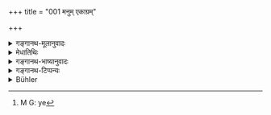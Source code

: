 +++
title = "001 मनुम् एकाग्रम्"

+++

<details><summary>गङ्गानथ-मूलानुवादः</summary>

The Great Sages, having approached Manu, paid their respect to him in due form, and finding him seated with mind calm and collected, addressed him these words—(1).
</details>

<details><summary>मेधातिथिः</summary>

वेदान्तवेद्यतत्त्वाय  
जगत्त्रितयहेतवे ।  
प्रध्वस्ताशेषदोषाय  
परस्मै ब्रह्मणे नमः ॥ १ ॥

चतुर्भिः पदश्लोकैर् विशिष्टकर्तृत्वम् अनन्यप्रमाणवेद्यपुरुषार्थोपदेशकत्वं चास्य शास्त्रस्य प्रपाद्यते प्रतिष्ठार्थम् । प्रतिष्ठिते हि शास्त्रे कर्तृभिः स्वर्गयशसी प्राप्येते यावत् संसारम् अनपायिनी च भवतः । शास्त्रं च प्रतिष्ठां लभते यदि तत्र केचिद् अध्ययनश्रवणचिन्तनादिषु प्रवर्तन्ते । न च बुद्धिपूर्वव्यवहारिणो ऽध्ययनादिष्व् अनवधृतप्रयोजनाः प्रवर्तितुम् अर्हन्ति । अतः "पुरुषार्थसिद्धाव् उपायपरिज्ञानार्थम् इदं शास्त्रम् आरभ्यते" इत्य् एतत् प्रतिपादनार्थं श्लोकचतुष्टयम् आचार्यः पपाठ । 

- <u>न च वाच्यम्</u>- अन्तरेणैवादितः प्रयोजनवचनं वक्ष्यमाणशास्त्रपौर्वापर्यपर्यालोचनयैवेदं पर्यवस्यामः किं तत्प्रतिपादनार्थेन यत्नेनेति । किं च । उक्तम् अपि प्रयोजनं यावत् परस्तान् नावमृष्टं तावन् न निश्चीयते । न हि सर्वाणि पुरुषवचांस्य् अर्थे निश्चयनिमित्तम् । न चैष नियमः सर्वत्र प्रयोजनपरिज्ञानपूर्विकैव प्रवृत्तिः स्वाध्यायाद्ययने ऽतन्निबन्धनायाः प्रवृत्तेर् दर्शनात् । पौरुषेयेष्व् अपि ग्रन्थेषु नैव सर्वेषु प्रयोजनाभिधानम् आद्रियते । तथा हि । भगवान् पाणिनिर् अन्नुक्त्वैव प्रयोजनम् "अथ शब्दानुशासनम्" इति सूत्रसंदर्भम् आरभते । 

- <u>अत्रोच्यते</u> । आरम्भे ऽनवधृतप्रयोजना नैव प्रथमतो ग्रन्थम् उपाददीरन् । अनुपादानाच् च कुतः शास्त्रं कार्त्स्न्येन पर्यालोचयेयुः । किं च पौर्वापर्यपर्यालोचनया यो ऽर्थो बुद्धिगोचरताम् आवहति स एव त्व् आदितः संक्षेपेणोच्यमानः सुग्रहो भवति । तद् उक्तम्-

- इष्टं हि विदुषां लोके समासव्यासधारणम् । इति ।

- <u>यत् तु</u> "उक्तम् अपि न निश्चीयते पौरुषेयेभ्यो वाक्येभ्यो ऽर्थनिश्चयाभावात् । एवम् एवायं पुरुषो वेदेति प्रत्ययो न त्व् एवमर्थः" इति । <u>नात्र</u> विवदामहे निश्चयो ऽस्ति नास्तीति । ग्रन्थगौरवप्रसङ्गात् । अर्थसंशये ऽपि प्रवृत्तिसिद्धौ नियतविषयसंशयोत्पत्तिर् नान्तरेण प्रयोजनवचनम् । अनुक्ते हि किम् इदं धर्मशास्त्रम् अर्थशास्त्रं काकदन्तपरीक्षादिलक्षणरूपं वेत्य् अपि संशयः स्यात् । अभिहिते तु प्रयोजने "अयं तावद् एवम् आह नः ऽश्रेयसः पन्थानं दर्शयामि; इति । न च मे प्रवृत्तस्य काचित् क्षतिर् अस्ति । भवतु, पर्यालोचयामि" इति प्रवृत्तिसिद्धिः ।

- या तु स्वाध्यायाध्ययने प्रवृत्तिः साचार्यप्रयुक्तस्य, न स्वाधिकारप्रतिपत्त्या । न हि तदानीं बालत्वात् स्वाधिकारं प्रतिपत्तुम् उत्सहते । परप्रयुक्त्यैव च प्रवृत्तिसिद्धिः । नाधिकारप्रतिपादनेनापि चावेद्यते । अतस् तत्र प्रवृत्तस्य प्रयोजनम् अर्थावबोधो ऽतश् च प्रवृत्तिः । इह तु, 

- यो ऽनधीत्य द्विजो वेदम् अन्यत्र कुरुते श्रमम् । (म्ध् २.१६८) 

इति गृहीतवेदस्याध्ययनाधिकारः । तदानीं चाभ्युत्पन्नबुद्धित्वात् प्रयोजनम् अन्विच्छति । भगवतः पुनः पाणिनेर् अतिसंक्षिप्तानि सूत्राणि । नैवार्थान्तराभिधानपरत्वाशङ्का । तत्र आकुमारं च यशः पाणिनेः प्रख्यातम् इति सुप्रसिद्धप्रयोजनत्वाद् अनुपन्यासः । अयं तु विततो ग्रन्थो ऽनेकार्थवादबहुलः सर्वपुरुषार्थोपयोगी । तत्र सुखावबोधार्थे प्रयोजनाभिधाने न किंचित् परिहीणम् ।

- द्वये च प्रतिपत्तारो न्यायप्रतिसरणाः प्रसिद्धिप्रतिसरणाश् च । तत्र "मनुर् वै यत् किंचावदत् तद् भेषजम्" इति (म्स् २.१.५) । 

- ऋचो यजूंषि सामानि मन्त्रा आर्थर्वणाश् च ये ।

- सप्तर्षिभिस् तु यत् प्रोक्तं तत् सर्वं मनुर् अब्रवीत् ॥

इत्याद्यर्थवादेतिहासपुराणादिभ्यः प्रख्यातप्रभावो लोके तत्प्रसिद्ध्यैव वा निरूपितमूलपातेन प्रजापतिनैतत् प्रणीतम् इत्य् एतावतैव श्रोत्रियाः प्रवर्तन्त इति । तान् प्रति कर्तृविशेषसंबन्धो ऽपि प्रवृत्त्यङ्गम् । अत एव च प्रश्नप्रतिवचनभङ्ग्या प्रयोजनोपन्यासः । महर्षयः प्रष्टारः प्रजापतिर् वक्ता, धर्मलक्षणश् चार्थो न लोकावगम्यः शास्त्रैकगोचरो ऽयम् । यत्र महर्षयो ऽपि संशेरत इत्य् एवंपर आदेशो ऽपि । स तैः पृष्ट इति नाहं पृष्ट इति । तथात्मनो ब्रह्मणो ऽकृत्रिमप्रतिमत्वं चेत्य् एवमादिः । तद्व्युत्पादनार्थो युक्तः शास्त्रारम्भ इति श्लोकचतुष्टयस्य तात्पर्यम् ।

- यथा चानेन पुरुषार्थोपदेशपरता शास्त्रस्योच्यते तथा पदार्थयोजनात् प्रतिपादयिष्यामः । 

- तत्र मनुम् अभिगम्य महर्षय इदं वचनम् अब्रुवन्- "धर्मान् नो वक्तुम् अर्हसि" (म्ध् १.२) इति । स पृष्टः प्रत्युवाच- "श्रूयताम्" इति (म्ध् १.४) । एवं प्रश्नप्रतिवचने एकार्थप्रतिपादके तात्पर्येण भवतः । अतो धर्मा अत्र प्रतिपाद्यन्त इत्य् उक्तं भवति । धर्मशब्दश् च लोके श्रेयःसाधने प्रत्यक्षादिभिर् लौकिकैः प्रमाणैः शब्दाद् इतरैर् अविहिते प्रयुज्यते । अतः स श्रूयताम् इति संबन्धे विशिष्टपुरुषार्थसाधनत्वम् उक्तं भवति । 

- मनुर् नाम कश्चित् पुरुषविशेषो ऽनेकवेदशाखाध्ययनविज्ञानानुष्ठानसंपन्नः स्मृतिपरंपराप्रसिद्धः । तम् **अभिगम्य** आभिमुख्येन तत्समीपं गत्वा, व्यापारान्तरत्यागेन न यदृच्छया संगम्य । अनेन चाभिगमनप्रयत्नेन पृच्छ्यमानवस्तुगौरवं वक्तुश् च प्रामाण्यं ख्याप्यते । न ह्य् अकुशलः प्रतिवचने यत्नेन पृच्छ्यन्ते आगत्य । 

- **एकाग्रम् आसीनम्** एकाग्रं स्थितम् एकाग्रं सन्तम् । न त्व् अत्र बृस्याद्युपवेशनम् आसनम् अनुपयोगात् । आसनेन स्वस्थवृत्तिता लक्ष्यते । तथाभूतः प्रतिवचनसमर्थो भवति । अभिगम्येति केवल एव मनुः कर्म । प्रश्नक्रियायास् त्व् एकाग्रम् आसीनम् इति विशेषणम् । कुशलप्रश्नानुरूपकथाप्रवृत्त्यादिनैकाग्रम् अविक्षिप्तमनस्कं ज्ञात्वा प्रश्नश्रवणे दत्तावधानम् इदं वचनम् अब्रुवन् । 

- एकाग्रशब्दो रूढ्या निश्चलताम् आह । प्रत्याहारेण परिहृतरागादिदोषसंसर्गस्य विकल्पनिवृत्तौ तत्त्वावबोधचिन्तायां मनसः स्थैर्यम् एकाग्रता । तथाभूत एव च संनिहितरूपशब्दादिविषयावधारणे योग्यो भवति, न सदसद्विकल्पयुक्तः । अथ वा योगतो ऽग्रशब्दो मनसि वर्तते, अर्थग्रहणे चक्षुरादिभ्यो ऽग्रगामित्वात् । प्रथमप्रवृत्तियुक्तः पुरःसरो लोके ऽग्र उच्यते । एकस्मिन् ध्येये ग्राह्ये वाग्रम् अस्येति विग्रहः, व्यधिकरणानाम् अपि बहुव्रीहिर् गमकत्वात् । अत्रापि व्याक्षेपनिवृत्तिर् एवैकाग्रता ।

- **प्रतिपूज्य यथान्यायम्** । न्यायः शास्त्रविहिता मर्यादा । ताम् अनतिक्रम्य यादृशी सास्त्रेणाभिवादनोपासनादिका गुरोः प्रथमोपसर्पणे पूजा विहिता तथा पूजयित्वा भक्त्यादरौ दर्शयित्वा । 

- **महर्षयः** । ऋषिर् वेदः, तदध्ययनविज्ञानतदर्थानुष्ठानातिशययोगात् पुरुषे ऽप्य् ऋषिशब्दः । महान्तश् च ते[^१] ऋषयश् च । तेषाम् एव गुणानाम् अत्यन्तातिशयेन महान्तो भवन्ति । यथा "युधिष्ठिरः श्रेष्ठतमः कुरूणाम्" इति । अथ वा तपोविशेषात् पूजाख्यातिविशेषाद् वा महान्तः ।


[^१]:
     M G: ye

- **इदं वचनम् अब्रुवन्** । उच्यते ऽनेनेति वचनम् । वक्ष्यमाणं द्वितीयश्लोकप्रश्नवाक्यम् इति, तद् एव प्रत्यासन्नत्वाद् इदम् इति प्रतिनिर्दिशति । येषाम् अपि प्रत्यक्षवस्तुप्रतिनिर्देशक इदंशब्दस् तेषाम् अपि बुद्धिस्थत्वात् प्रश्नस्य प्रत्यक्षता । अथ वोच्यत इति वचनं पृच्छ्यमानं वस्त्व् अब्रुवन्, वाक्यपक्ष इदं वाक्यम् उच्चारितवन्तः । कर्मसाधने तु वचनशब्द इदम् अपृच्छन् । द्विकर्मकश् च तदा ब्रूञ् अकथित्कर्मणा मनुना । तिसृणां क्रियाणां मनुः कर्म ॥ १.१ ॥

_अभिगम्य प्रतिपूज्य किं अब्रुवन्न् इत्य् अपेक्षायां द्वितीयः श्लोकः ।_
</details>

<details><summary>गङ्गानथ-भाष्यानुवादः</summary>

Salutation to the Supreme Brahman! His real character can be known only from the Vedānta texts; He is the cause of the three worlds; and He destroys all evil.

The first four verses describe the fact of the treatise being the work of a highly qualified author, and of its providing instructions bearing upon such ends of man as are not knowable by means of any other source of knowledge; and this is done for the purpose of indicating its importance (and raising it in the estimation of men). When a treatise has secured high position in the estimation of men, its author obtains fame, and also heaven; and both these continue to exist as long as the world exists. A scientific treatise, has its position established only when people engage in studying, in listening to lectures on, and in pondering over, it. Intelligent persons cannot undertake the said study, etc., until they have satisfied themselves as to the purposes served by them. It is for this reason that, the Teacher has composed the four verses with a view to point out that the Treatise is put forth for the purpose of making known the means of accomplishing the ends of man.

It would not be right here to argue as follows:—“Even without the purpose of the Treatise being stated at the very outset, we could easily ascertain what that purpose is, by examining the several parts of the Treatise going to be propounded; what then is the use of making an effort to describe that purpose? Further, even if the purpose is stated at the very outset, one cannot bo sure of it until be has fully examined the subsequent portions of the Treatise; as a matter of fact, all the assertions that a man may make do not always bring conviction. Nor is it necessary that every undertaking must be preceded by the knowledge of purposes served by it; for instance, we find pupils undertaking the study of the Veda, without knowing beforehand the purposes to be served by that study. In the works of human authors also, the practice of stating the purpose is not always followed. For instance, the revered Pāṇini begins hi s Sutras with the words ‘Now follows the teaching of words,’ without having stated the. purpose to be served by his treatise.”

Our answer to the above is as follows:—Unless people have ascertained the purpose served by a particular Treatise, they would not, in the first place, take it up at all; and unless they take it up, how could they examine the whole of it? Then again, that same idea which is got at by the examination of the entire Treatise, becomes more easily comprehended if it has been briefly indicated in the beginning. It is with reference to this that there is the assertion that—‘in ordinary experience, the learned always consider it desirable to carry ideas in their minds briefly as well as in greater detail.’

As regards the argument that—“even when the purpose has been stated there can be no certainty about it, for the simple reason that we do not derive conviction from the words of human beings,—in whose oase the idea that we have is that this man knows the matter as he says, and not that the fact is really as he asserts,”—our answer is that we do not quarrel over the question as to whether the words of human

beings do, or do not, bring about conviction; because discussion over this question would swell the size of our work. But as a matter of fact, even though it is possible for a man to have recourse to a certain course of action, even when he is in doubt as to the exact purpose served by it,—yet until there is some statement as to the purpose served by a particular action, even doubts could not arise in regard to it. In fact, if some statement had not been made in regard to the purpose to be served by the present Treatise, the doubt that would arise in men’s minds would be (not as to whether or not it was going to serve any useful purpose, but) as to whether it is a treatise on Law or on Economics, or an aimless attempt in the nature of an examination of such subjects as the ‘Crow’s teeth’ and the like. On the other hand, when the aim of the work has been stated, the idea arising in our minds is—‘the author of this work asserts that he is going to show us the path leading to our welfare,—there is no harm done by our undertaking the study of the work,—well, let us look into it’; and forthwith we take up the work.

Next as regards the case (cited by the opponent) of pupils taking up Vedic study (without being told of the exact purpose to be accomplished thereby),—the fact of the matter is that the action of the pupil is due to his being urged to it by his Teacher, and not to his recognition of the fact that if behoves him to take up the study (for the accomplishment of any purpose of his own); in fact being quite a child at the time (of beginning Vedic study), it is not possible for him to have any idea as to his being entitled to the study (by virtue of his having an aim that could be served only by that study); and his activity, therefore, is brought about entirely by the direction of another person (his Teacher); who does not bewilder him by pointing out to him that he is entitled to take up the study; and when once the boy has taken up Vedic study (entirely under advice of his Teacher), the motive for further study is provided by the desire to know the meaning of the Vedic texts studied; and thus the study continues to be carried on. \[This is the case with the study of the Veda.\] As regards the study of the present Treatise (on Law), only such persons are entitled to it as have already studied the Veda, as is clearly indicated by the text—‘the twice-born person who, without having studied the Vedas, devotes his energies to other subjects \[becomes a Shudra\]’ (Manu, 2.168); and by that time the pupil has his intelligence aroused, and consequently seeks to know wbat purpose is to be served by any further action that he is going to undertake.

As regards the revered Pāṇini, his aphorisms are extremely brief; so that there is no possibility of their having any other meaning (or serving any other purpose) than the one directly expressed by them; and further, the fame of Pāṇini is well known to even the smallest boy; so that the purpose served by his work is too well known to need reiteration. The present treatise (of Manu) on the other hand is on an extensive scale, abounding in several (commendatory and condemnatory) ‘Descriptions,’ and it helps in the accomplishment of all human ends; so that if its aim is stated in easily intelligible words, there is no harm done.

Of enquirers (and students) there are two classes,—one following reasoning, and another following tradition. The former of these take up the study of Manu; because they know the importance and greatness of the author and his work from such texts as—‘whatever Manu said is wholesome’ (*Kāṭhaka*, 11.5), and ‘Manu has said all that has been said in the Ṛgveda, the Yajurveda, the Sāmaveda and the Mantras of the Atharva, as also by the Seven Great Sages.’ And those of the latter class undertake it merely under the influence of the tradition, the source of which they have carefully investigated—that the treatise has been composed by Prajāpati himself. And for the sake of such persons, the mentioning of the name of the Author also is a factor leading to action (towards s tudy).

It is for these reasons that we have here the laying out of the aim of the Treatise, in the form of question and answer: The Great Sages are the questioners, Prajāpati is the expounder, and the subject is
*Dharma*, which being not amenable to the ordinary means of knowledge,
can be known only from the *Śāstras* (Scientific Treatises),—it is so difficult that even the Great Sages have doubts in regard to it. That Prajāpati is the actual expounder is indicated by the words of the text itself, which says—being questioned by them,’ and not ‘I, being questioned by them’; and of himself again Manu speaks (12.123) as being the natural image (representative) of Brahmā. Thus an effort is necessary for the expounding of the Law. Such is the sense of the first four verses.

In what manner the present Treatise is made up of Instructions bearing upon the ends of man we shall show by the interpretation of the words of the text.

Now, in the text we have tho declarations—(l) ‘the Great Sages, having approached Manu, said to him—‘do please expound to us the Duties of Man,’ and (2) ‘being thus questioned by them, He said—‘*listen*’; and these two—the question and its answer—in their import, are expressive of the one idea that *the Treatise expounds the Dharmas*; (he word ‘Dharma’ is in common parlance used in the sense of that means of accomplishing one’s good which is not cognisable by any of the ordinary means of knowledge, with the sole exception of ‘word.’ Hence when it is said ‘listen to Dharma,’ what is meant is that what is going to be expounded is conducive to the fulfilment of the higher ends of man.

‘*Manu*’ is the name of a particular person known, in long-continued tradition, as having studied several Vedic texts, as knowing their meaning and as practising the precepts therein contained;—‘*Eating approached*’ him, *i.e*., having gone forward near him, intentionally, giving up all other actions, and not by mere chance, having met with him the special effort made by the Sages to get near Manu shows the importance of the subject-matter of their question, as also the authoritative and trustworthy character of the expounder; a man who is not capable of rightly expounding a subject is never questioned by persons going up to him for that purpose.—‘*Whose mind was calm and collected*’—‘*Seated* *with mind calm and collected*,’—*i.e*., whose mind was in a tranquil state; and it does not mean ṭhat he was actually seated upon a mat, or some such seat; os there would be no point in stating this; in fact the word ‘seated’ merely connotes *calmness*; it is only when one’s mind is calm that he is capable of answering questions.—‘*Having approached*’—has for its object simply ‘Manu’; ‘*seated with mind calm and collected*’ being an adverbial clause modifying the act of ‘questioning’ (by the sages). The sense of the sentence thus is—‘they said to him the following words, on finding, from the manner in which he engaged into conversation with them in making enquiries about their welfare, that his mind was not preoccupied, but calm and collected, and he was therefore attentive to their questioning.’

The term ‘*ekāgra*,’ by ordinary usage, connotes what is meant by (he term is *steadiness of the mind*, it being concentrated upon the contemplation of the knowledge of truth, following upon the cessation of all doubts and illusions of the person in whom the contact of all defects of passion and the like is set aside by inhibition. It is only when one h as his mind in this condition that he is capable of apprehending sound and other objects that lie within reach of his senses; which is not the case when he is in doubt as to the object being a real entity or otherwise.—Or, etymologically the term ‘*agra*’ denotes the *mind*, by reason of the fact that in the act of apprehending things it is the Mind that *goes before (agragāmi*) the Eye and other sense-organs; and in ordinary parlance that which *acts first* or *goes ahead*, is called ‘*agra*’;—so that the compound ‘*ekāgra*’ is to be expounded as ‘he who has his *agra*, or Mind, fixed upon one perceptible object’; there being nothing incongruous in a Bahuvrīhi Compound being taken, if its sense demands it, as referring to things that are not co-existent. By this explanation also ‘*ekāgra*’ connotes *absence of distraction*.

‘*Saving paid their respects in due form*’—‘Due form’ stands for the rule prescribed in the scriptures; and they did not transgress any such rule; the scriptures have laid down the rule that on first approaching his Teacher, the pupil should offer his obeisance, attend upon him, and so forth; and it was in this prescribed manner that the sages *paid their respects* to Manu; which means that they showed due devotion and respect.

*The great sages*.— The word ‘*ṛṣi*’ means the *Veda*; and the word
‘*ṛṣi*’ is applied also to a person, by virtue of his possessing excellent knowledge of the Veda and all that is prescribed therein and acting up to these. The *Ṛṣis*, sages, who approached Manu, were
*great*; the said persons become ‘great,’ when the above-mentioned
qualities become developed in them to a very high degree; just as Yudhiṣṭhira is called the ‘greatest of the Kurus’ (because he possessed, jn a very high degree, the qualities that distinguished the members of the Kuru-race).—Or the sages may be regarded as ‘great,’ by virtue of their superior austerities, or of the great respect and fame enjoyed by them.

‘*They addressed these words*’—‘*Vacana*’ is *that by which something is spoken of*; this refers to the question formulated in the second verse; these being the *nearest* ‘words’ are what are referred to by the pronoun ‘these.’ Some people have held that the pronoun ‘this’ always refers to something directly perceived at the time; for these people also the question may bo regarded as ‘perceived,’ on account of its being present in the mind.—Or ‘*vacana*,’ may mean *that which is spoken of*; and in that case it would stand for the *subject-matter questioned about*. If it be taken as referring to the *sentence* (and, not to the subject-matter), then the meaning would be that ‘they pronounced this sentence.’—If the term ‘*vacana*’ means *that which is spoken of*, the sense is that ‘they asked the following question’; and in that case the verb ‘*abruvan*,’ ‘addressed,’ would have two objects,—‘Manu’ being the indirect object. In fact, Manu is the object of all the three verbs in the sentence (*approach*, *pay respects to* and *address*).—(1).
</details>

<details><summary>गङ्गानथ-टिप्पन्यः</summary>

‘*Pratipūjya*’—has been taken by Kullūka to mean also after mutual salutations’; and be has taken ‘*yathānyāyam*’ with ‘*abravīt*.’ Sarvajñanārāyaṇa takes it to mean ‘*pratyekam pūjayitvā*’, having honoured them severally’.

*Medhātithi* (p. 1, 1. 18) curiously ascribes the assertion ‘*atha
śabdānuśāsanam*’ to Pāṇini, not to Patañjali.

P. 2, 1. 4—appears to favour the *Prābhākara* view in regard to the
*Śastrārambha* (vide *Prabhākara-Mīmāṃsa*). But on p. 73, 1. 20, the
*Bhāṭṭa* view is also accepted.

P. 2, 1. 12.—‘Whatever Manu said &c.,’—This text occurs in several Saṃhitas in varying forms, where it refers to the secred (sacred?) texts ‘seen’ by Manu. But there is nothing to prevent the deduction being drawn that tins declaration proves the antiquity of the ‘Law of Manu’, though it need not be exactly in the form in which it has been handed down to us by Bhṛgu and his pupils.

P. 2, 1. 13.—‘Manu has said &c.’—“*ṛco yajūṃṣi*” &c.—The second half of this verse is quoted by Bidder (XIV) as “*maharṣibhistu tatproktaṃ smārtaṃ tu manurabravīt*”, and translated as ‘the Vedas were proclaimed by the great sages, but the *Smārta*, or traditional lore, by Manu.’ It is strange that Buhler did not notice that such a statement as this would not add very much to Manu’s claims to exceptional honour. The right reading of the verse is, as we find in the printed texts of Medhātithi, *saptarṣibhistu yatproktaṃ tu(?) sarvammanurabravīt*,’ ‘the Ṛk verses......... and all that has been declared by the seven sages,—all this has Manu expounded’. This would mean that the work of Manu contains all the teachings that had gone before him.

P. 3, 1. 11.—‘Having paid their respects’, &c.—*pratipūjyā yathānyāyam*—The commentaries on this expression throw a curious light on their own relative antiquity: Medhātithi explains it simply as—*yādṛśī śāstreṇābhivādanopāsanādikā guroḥ prathamopasarpaṇe pūjā vihitā tathā pūjayitvā*—and he does not seek to Emphasise and explain the anomaly involved in the teacher being a ‘Kṣatriya’ and the questioners ‘Brāhmaṇas’, and the latter offering *pūjā* to the former. Kullūka has tried to tone down the anomaly by explaining *pratipūjya* as
*pūjitāḥ santaḥ pūjāṃ kṛtvā*—‘They offered the *pūjā* after they had
themselves received the *pūjā* due to themselves;’ and Rāghavānanda goes a step farther and explains as *yathānyāyam* as “*nyāpo'tra kṣatriyeṣu brāhmaṇādīnāṃ na namaskāraḥ kintu vākapūjā* \|”

P. 3, 1. 13.—‘*The word ṛṣi means the Veda*’—The word ‘*ṛṣi*’ is explained by Medhātithi as a synonym for the *Veda*, and in his Bhāṣya on verse 11 below he actually uses the word in that sense. According to him the term *primarily* denotes the *Veda*, and only *secondarily the person who possesses special knowledge of the Veda*.

P. 2, l. 23—‘*Dharmaśabdaśca*—This is a paraphrase of Jaimini’s definition *codanālakṣaṇo'rtho dharmaḥ*
</details>

<details><summary>Bühler</summary>

001	The great sages approached Manu, who was seated with a collected mind, and, having duly worshipped him, spoke as follows:
</details>
